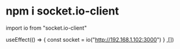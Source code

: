 # npm i socket.io-client

import io from "socket.io-client"

useEffect(() => {
const socket = io("http://192.168.1.102:3000")
} ,[])
